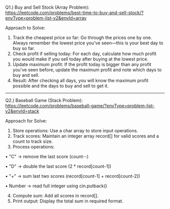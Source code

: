 Q1.) Buy and Sell Stock (Array Problem):   
https://leetcode.com/problems/best-time-to-buy-and-sell-stock/?envType=problem-list-v2&envId=array 

Approach to Solve:
1.	Track the cheapest price so far:
Go through the prices one by one. Always remember the lowest price you’ve seen—this is your best day to buy so far.
2.	Check profit if selling today:
For each day, calculate how much profit you would make if you sell today after buying at the lowest price.
3.	Update maximum profit:
If the profit today is bigger than any profit you’ve seen before, update the maximum profit and note which days to buy and sell.
4.	Result:
After checking all days, you will know the maximum profit possible and the days to buy and sell to get it.

********************************************************************

Q2.) Baseball Game (Stack Problem): 
https://leetcode.com/problems/baseball-game/?envType=problem-list-v2&envId=stack 

Approach for Solve: 
1.	Store operations: Use a char array to store input operations.
2.	Track scores: Maintain an integer array record[] for valid scores and a count to track size.
3.	Process operations:

•	"C" → remove the last score (count--)

•	"D" → double the last score (2 * record[count-1])

•	"+" → sum last two scores (record[count-1] + record[count-2])

•	Number → read full integer using cin.putback()

4.	Compute sum: Add all scores in record[].
5.	Print output: Display the total sum in required format.

